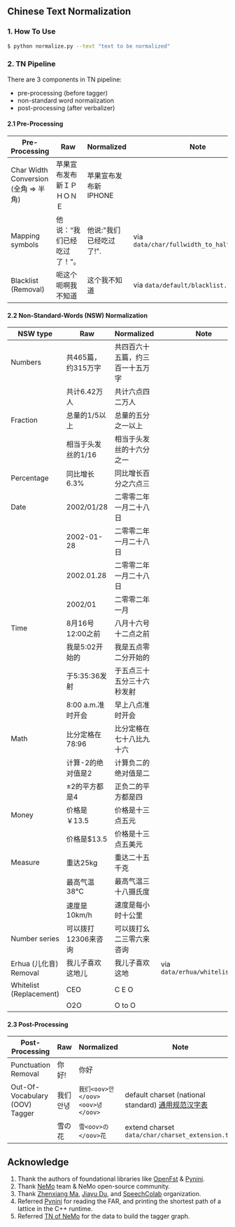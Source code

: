 ## Chinese Text Normalization

### 1. How To Use

``` bash
$ python normalize.py --text "text to be normalized"
```

### 2. TN Pipeline

There are 3 components in TN pipeline:

* pre-processing (before tagger)
* non-standard word normalization
* post-processing (after verbalizer)

#### 2.1 Pre-Processing

| Pre-Processing                       | Raw                        | Normalized              | Note                                       |
| ------------------------------------ | -------------------------- | ----------------------- | ------------------------------------------ |
| Char Width Conversion (全角 => 半角) | 苹果宣布发布新ＩＰＨＯＮＥ | 苹果宣布发布新IPHONE    |                                            |
| Mapping symbols                      | 他说：“我们已经吃过了！”。 | 他说:"我们已经吃过了!". | via `data/char/fullwidth_to_halfwidth.tsv` |
| Blacklist (Removal)                  | 呃这个呃啊我不知道         | 这个我不知道            | via `data/default/blacklist.tsv`           |

#### 2.2 Non-Standard-Words (NSW) Normalization

| NSW type                | Raw                 | Normalized                       | Note                           |
| ----------------------- | ------------------- | -------------------------------- | ------------------------------ |
| Numbers                 | 共465篇，约315万字  | 共四百六十五篇，约三百一十五万字 |                                |
|                         | 共计6.42万人        | 共计六点四二万人                 |                                |
| Fraction                | 总量的1/5以上       | 总量的五分之一以上               |                                |
|                         | 相当于头发丝的1/16  | 相当于头发丝的十六分之一         |                                |
| Percentage              | 同比增长6.3%        | 同比增长百分之六点三             |                                |
| Date                    | 2002/01/28          | 二零零二年一月二十八日           |                                |
|                         | 2002-01-28          | 二零零二年一月二十八日           |                                |
|                         | 2002.01.28          | 二零零二年一月二十八日           |                                |
|                         | 2002/01             | 二零零二年一月                   |                                |
| Time                    | 8月16号12:00之前    | 八月十六号十二点之前             |                                |
|                         | 我是5:02开始的      | 我是五点零二分开始的             |                                |
|                         | 于5:35:36发射       | 于五点三十五分三十六秒发射       |                                |
|                         | 8:00 a.m.准时开会   | 早上八点准时开会                 |                                |
| Math                    | 比分定格在78:96     | 比分定格在七十八比九十六         |                                |
|                         | 计算-2的绝对值是2   | 计算负二的绝对值是二             |                                |
|                         | ±2的平方都是4       | 正负二的平方都是四               |                                |
| Money                   | 价格是￥13.5        | 价格是十三点五元                 |                                |
|                         | 价格是$13.5         | 价格是十三点五美元               |                                |
| Measure                 | 重达25kg            | 重达二十五千克                   |                                |
|                         | 最高气温38°C        | 最高气温三十八摄氏度             |                                |
|                         | 速度是10km/h | 速度是每小时十公里 |                                |
| Number series           | 可以拨打12306来咨询 | 可以拨打幺二三零六来咨询         |                                |
| Erhua (儿化音) Removal  | 我儿子喜欢这地儿    | 我儿子喜欢这地                   | via `data/erhua/whitelist.tsv` |
| Whitelist (Replacement) | CEO                 | C E O                            |                                |
|                         | O2O                 | O to O                           |                                |

#### 2.3 Post-Processing

| Post-Processing                | Raw      | Normalized                       | Note                                                         |
| ------------------------------ | -------- | -------------------------------- | ------------------------------------------------------------ |
| Punctuation Removal            | 你好!    | 你好                             |                                                              |
| Out-Of-Vocabulary (OOV) Tagger | 我们안녕 | `我们<oov>안</oov><oov>녕</oov>` | default charset (national standard) [通用规范汉字表](https://zh.wikipedia.org/wiki/通用规范汉字表) |
|                                | 雪の花   | `雪<oov>の</oov>花`              | extend charset  `data/char/charset_extension.tsv`            |

## Acknowledge

1. Thank the authors of foundational libraries like [OpenFst](https://www.openfst.org/twiki/bin/view/FST/WebHome) & [Pynini](https://www.openfst.org/twiki/bin/view/GRM/Pynini).
3. Thank [NeMo](https://github.com/NVIDIA/NeMo) team & NeMo open-source community.
2. Thank [Zhenxiang Ma](https://github.com/mzxcpp), [Jiayu Du](https://github.com/dophist), and [SpeechColab](https://github.com/SpeechColab) organization.
3. Referred [Pynini](https://github.com/kylebgorman/pynini) for reading the FAR, and printing the shortest path of a lattice in the C++ runtime.
4. Referred [TN of NeMo](https://github.com/NVIDIA/NeMo/tree/main/nemo_text_processing/text_normalization/zh) for the data to build the tagger graph.
